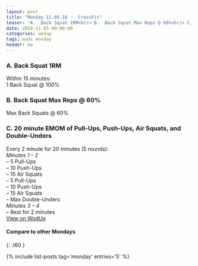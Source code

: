 ```yaml
---
layout: post
title: "Monday 11.05.18 -  CrossFit"
teaser: "A.  Back Squat 1RM<br/> B.  Back Squat Max Reps @ 60%<br/> C.  20 minute EMOM of Pull-Ups, Push-Ups, Air Squats, and Double-Unders"
date: 2018-11-05 00:00:00
categories: wodup
tags: wods monday
header: no
---
```



<h3>A.  Back Squat 1RM</h3>
Within 15 minutes:<br/>
1 Back Squat @ 100%<br/>
<h3>B.  Back Squat Max Reps @ 60%</h3>
Max Back Squats @ 60%<br/>
<h3>C.  20 minute EMOM of Pull-Ups, Push-Ups, Air Squats, and Double-Unders</h3>
Every 2 minute for 20 minutes (5 rounds):<br/><em>Minutes 1  – 2</em><br/>– 5 Pull-Ups<br/>– 10 Push-Ups<br/>– 15 Air Squats<br/>– 5 Pull-Ups<br/>– 10 Push-Ups<br/>– 15 Air Squats<br/>– Max Double-Unders<br/><em>Minutes 3  – 4</em><br/>– Rest for 2 minutes<br/>
<a href="https://www.wodup.com/gyms/asphodel/wods/10636" target="blank">View on WodUp</a>


#### Compare to other Mondays
{: .t60 }

{% include list-posts tag='monday' entries='5' %}